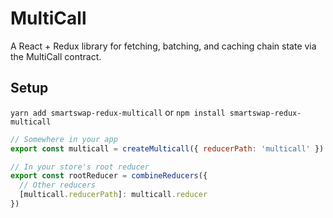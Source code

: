 # MultiCall

A React + Redux library for fetching, batching, and caching chain state via the MultiCall contract.

## Setup

`yarn add smartswap-redux-multicall` or `npm install smartswap-redux-multicall`


```js
// Somewhere in your app
export const multicall = createMulticall({ reducerPath: 'multicall' })

// In your store's root reducer
export const rootReducer = combineReducers({
  // Other reducers
  [multicall.reducerPath]: multicall.reducer
})
```


